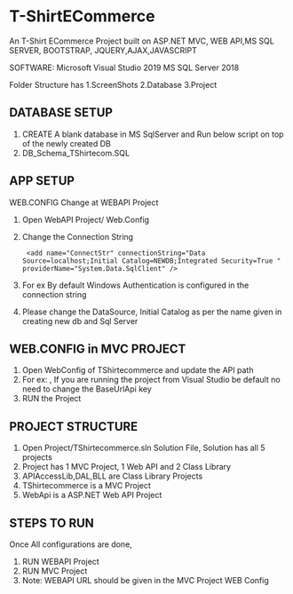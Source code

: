 # T-ShirtECommerce
An T-Shirt ECommerce Project built on ASP.NET MVC, WEB API,MS SQL SERVER, BOOTSTRAP, JQUERY,AJAX,JAVASCRIPT

SOFTWARE:
Microsoft Visual Studio 2019
MS SQL Server 2018

Folder Structure has
1.ScreenShots
2.Database
3.Project

DATABASE SETUP
------------------------------------------------------------------------------------
1. CREATE A blank database in MS SqlServer and Run below script on top of the newly created DB
2. DB_Schema_TShirtecom.SQL

APP SETUP
------------------------------------------------------------------------------------
WEB.CONFIG Change at WEBAPI Project
1. Open WebAPI Project/ Web.Config
2. Change the Connection String 	

		<add name="ConnectStr" connectionString="Data Source=localhost;Initial Catalog=NEWDB;Integrated Security=True " providerName="System.Data.SqlClient" />

3. For ex By default Windows Authentication is configured in the connection string <add name="ConnectStr" connectionString="Data Source=localhost;Initial Catalog=NEWDB;Integrated Security=True " providerName="System.Data.SqlClient" />
11. Please change the DataSource, Initial Catalog as per the name given in creating new db and Sql Server

WEB.CONFIG in MVC PROJECT
------------------------------------------------------------------------------------
1. Open WebConfig of TShirtecommerce and update the API path
2. For ex: <add key="BaseUrlAPI" value="https://localhost:44327/" />, If you are running the project from Visual Studio be default no need to change the BaseUrlApi key
3. RUN the Project

PROJECT STRUCTURE
-------------------------------------------------------------------------------------------
1. Open Project/TShirtecommerce.sln Solution File, Solution has all 5 projects
2. Project has 1 MVC Project, 1 Web API and 2 Class Library
3. APIAccessLib,DAL,BLL are Class Library Projects
4. TShirtecommerce is a MVC Project
5. WebApi is a ASP.NET Web API Project

STEPS TO RUN
----------------------------------------------------------------------------
Once All configurations are done, 
1. RUN WEBAPI Project
2. RUN MVC Project
3. Note: WEBAPI URL should be given in the MVC Project WEB Config
